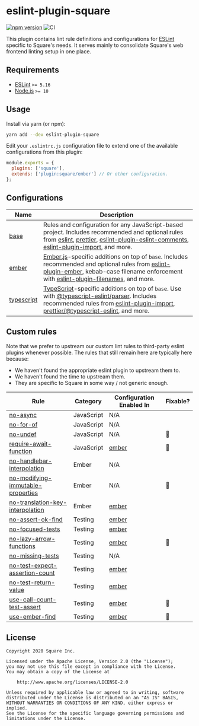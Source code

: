 # eslint-plugin-square

[![npm version](https://badge.fury.io/js/eslint-plugin-square.svg)](https://badge.fury.io/js/eslint-plugin-square)
![CI](https://github.com/square/eslint-plugin-square/workflows/CI/badge.svg)

This plugin contains lint rule definitions and configurations for [ESLint](http://eslint.org) specific to Square's needs. It serves mainly to consolidate Square's web frontend linting setup in one place.

## Requirements

* [ESLint](https://eslint.org/) `>= 5.16`
* [Node.js](https://nodejs.org/) `>= 10`

## Usage

Install via yarn (or npm):

```sh
yarn add --dev eslint-plugin-square
```

Edit your `.eslintrc.js` configuration file to extend one of the available configurations from this plugin:

```js
module.exports = {
  plugins: ['square'],
  extends: ['plugin:square/ember'] // Or other configuration.
};
```

## Configurations

| Name | Description |
| --- | --- |
| [base] | Rules and configuration for any JavaScript-based project. Includes recommended and optional rules from [eslint], [prettier], [eslint-plugin-eslint-comments], [eslint-plugin-import], and more. |
| [ember] | [Ember.js]-specific additions on top of `base`. Includes recommended and optional rules from [eslint-plugin-ember], kebab-case filename enforcement with [eslint-plugin-filenames], and more. |
| [typescript] | [TypeScript](https://www.typescriptlang.org/)-specific additions on top of `base`. Use with [@typescript-eslint/parser]. Includes recommended rules from [eslint-plugin-import](https://github.com/benmosher/eslint-plugin-import#typescript), [prettier/@typescript-eslint], and more.

## Custom rules

Note that we prefer to upstream our custom lint rules to third-party eslint plugins whenever possible. The rules that still remain here are typically here because:

* We haven't found the appropriate eslint plugin to upstream them to.
* We haven't found the time to upstream them.
* They are specific to Square in some way / not generic enough.

| Rule | Category | Configuration Enabled In | Fixable? |
| --- | --- | --- | --- |
| [no-async](docs/rules/no-async.md) | JavaScript | N/A | |
| [no-for-of](docs/rules/no-for-of.md) | JavaScript | N/A | |
| [no-undef](docs/rules/no-undef.md) | JavaScript | N/A | :wrench: |
| [require-await-function](docs/rules/require-await-function.md) | JavaScript | [ember] | :wrench: |
| [no-handlebar-interpolation](docs/rules/no-handlebar-interpolation.md) | Ember | N/A | |
| [no-modifying-immutable-properties](docs/rules/no-modifying-immutable-properties.md) | Ember | N/A | :wrench: |
| [no-translation-key-interpolation](docs/rules/no-translation-key-interpolation.md) | Ember | [ember] | |
| [no-assert-ok-find](docs/rules/no-assert-ok-find.md) | Testing | [ember] | |
| [no-focused-tests](docs/rules/no-focused-tests.md) | Testing | [ember] | |
| [no-lazy-arrow-functions](docs/rules/no-lazy-arrow-functions.md) | Testing | [ember] | :wrench: |
| [no-missing-tests](docs/rules/no-missing-tests.md) | Testing | N/A | |
| [no-test-expect-assertion-count](docs/rules/no-test-expect-assertion-count.md) | Testing | [ember] | |
| [no-test-return-value](docs/rules/no-test-return-value.md) | Testing | [ember] | |
| [use-call-count-test-assert](docs/rules/use-call-count-test-assert.md) | Testing | [ember] | :wrench: |
| [use-ember-find](docs/rules/use-ember-find.md) | Testing | [ember] | :wrench: |

[base]: lib/config/base.js
[ember]: lib/config/ember.js
[Ember.js]: https://www.emberjs.com/
[eslint]: https://eslint.org/
[eslint-plugin-ember]: https://github.com/ember-cli/eslint-plugin-ember
[eslint-plugin-eslint-comments]: https://github.com/mysticatea/eslint-plugin-eslint-comments
[eslint-plugin-filenames]: https://github.com/selaux/eslint-plugin-filenames
[eslint-plugin-import]: https://github.com/benmosher/eslint-plugin-import
[prettier]: https://prettier.io/
[typescript]: lib/config/typescript.js
[@typescript-eslint/parser]: https://www.npmjs.com/package/@typescript-eslint/parser
[prettier/@typescript-eslint]: https://github.com/prettier/eslint-config-prettier/blob/master/%40typescript-eslint.js

## License

```plaintext
Copyright 2020 Square Inc.

Licensed under the Apache License, Version 2.0 (the "License");
you may not use this file except in compliance with the License.
You may obtain a copy of the License at

    http://www.apache.org/licenses/LICENSE-2.0

Unless required by applicable law or agreed to in writing, software
distributed under the License is distributed on an "AS IS" BASIS,
WITHOUT WARRANTIES OR CONDITIONS OF ANY KIND, either express or implied.
See the License for the specific language governing permissions and
limitations under the License.
```
